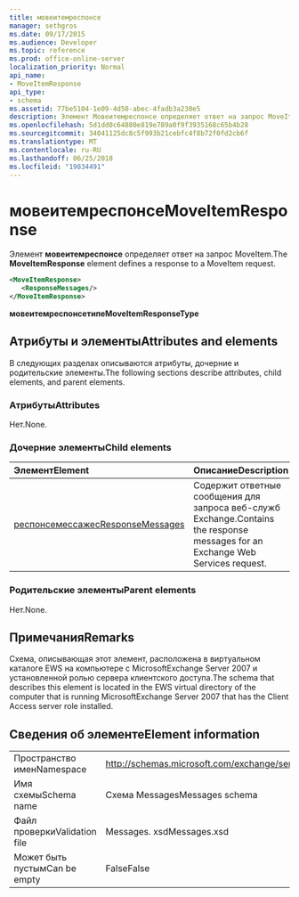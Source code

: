 ```yaml
---
title: мовеитемреспонсе
manager: sethgros
ms.date: 09/17/2015
ms.audience: Developer
ms.topic: reference
ms.prod: office-online-server
localization_priority: Normal
api_name:
- MoveItemResponse
api_type:
- schema
ms.assetid: 77be5104-1e09-4d50-abec-4fadb3a230e5
description: Элемент Мовеитемреспонсе определяет ответ на запрос MoveItem.
ms.openlocfilehash: 5d1dd0c64880e819e789a0f9f3935168c65b4b28
ms.sourcegitcommit: 34041125dc8c5f993b21cebfc4f8b72f0fd2cb6f
ms.translationtype: MT
ms.contentlocale: ru-RU
ms.lasthandoff: 06/25/2018
ms.locfileid: "19834491"
---
```

# <a name="moveitemresponse"></a><span data-ttu-id="8fcf0-103">мовеитемреспонсе</span><span class="sxs-lookup"><span data-stu-id="8fcf0-103">MoveItemResponse</span></span>

<span data-ttu-id="8fcf0-104">Элемент **мовеитемреспонсе** определяет ответ на запрос MoveItem.</span><span class="sxs-lookup"><span data-stu-id="8fcf0-104">The **MoveItemResponse** element defines a response to a MoveItem request.</span></span> 
  
```xml
<MoveItemResponse>
   <ResponseMessages/>
</MoveItemResponse>
```

 <span data-ttu-id="8fcf0-105">**мовеитемреспонсетипе**</span><span class="sxs-lookup"><span data-stu-id="8fcf0-105">**MoveItemResponseType**</span></span>
## <a name="attributes-and-elements"></a><span data-ttu-id="8fcf0-106">Атрибуты и элементы</span><span class="sxs-lookup"><span data-stu-id="8fcf0-106">Attributes and elements</span></span>

<span data-ttu-id="8fcf0-107">В следующих разделах описываются атрибуты, дочерние и родительские элементы.</span><span class="sxs-lookup"><span data-stu-id="8fcf0-107">The following sections describe attributes, child elements, and parent elements.</span></span>
  
### <a name="attributes"></a><span data-ttu-id="8fcf0-108">Атрибуты</span><span class="sxs-lookup"><span data-stu-id="8fcf0-108">Attributes</span></span>

<span data-ttu-id="8fcf0-109">Нет.</span><span class="sxs-lookup"><span data-stu-id="8fcf0-109">None.</span></span>
  
### <a name="child-elements"></a><span data-ttu-id="8fcf0-110">Дочерние элементы</span><span class="sxs-lookup"><span data-stu-id="8fcf0-110">Child elements</span></span>

|<span data-ttu-id="8fcf0-111">**Элемент**</span><span class="sxs-lookup"><span data-stu-id="8fcf0-111">**Element**</span></span>|<span data-ttu-id="8fcf0-112">**Описание**</span><span class="sxs-lookup"><span data-stu-id="8fcf0-112">**Description**</span></span>|
|:-----|:-----|
|[<span data-ttu-id="8fcf0-113">респонсемессажес</span><span class="sxs-lookup"><span data-stu-id="8fcf0-113">ResponseMessages</span></span>](responsemessages.md) <br/> |<span data-ttu-id="8fcf0-114">Содержит ответные сообщения для запроса веб-служб Exchange.</span><span class="sxs-lookup"><span data-stu-id="8fcf0-114">Contains the response messages for an Exchange Web Services request.</span></span>  <br/> |
   
### <a name="parent-elements"></a><span data-ttu-id="8fcf0-115">Родительские элементы</span><span class="sxs-lookup"><span data-stu-id="8fcf0-115">Parent elements</span></span>

<span data-ttu-id="8fcf0-116">Нет.</span><span class="sxs-lookup"><span data-stu-id="8fcf0-116">None.</span></span>
  
## <a name="remarks"></a><span data-ttu-id="8fcf0-117">Примечания</span><span class="sxs-lookup"><span data-stu-id="8fcf0-117">Remarks</span></span>

<span data-ttu-id="8fcf0-118">Схема, описывающая этот элемент, расположена в виртуальном каталоге EWS на компьютере с MicrosoftExchange Server 2007 и установленной ролью сервера клиентского доступа.</span><span class="sxs-lookup"><span data-stu-id="8fcf0-118">The schema that describes this element is located in the EWS virtual directory of the computer that is running MicrosoftExchange Server 2007 that has the Client Access server role installed.</span></span>
  
## <a name="element-information"></a><span data-ttu-id="8fcf0-119">Сведения об элементе</span><span class="sxs-lookup"><span data-stu-id="8fcf0-119">Element information</span></span>

|||
|:-----|:-----|
|<span data-ttu-id="8fcf0-120">Пространство имен</span><span class="sxs-lookup"><span data-stu-id="8fcf0-120">Namespace</span></span>  <br/> |http://schemas.microsoft.com/exchange/services/2006/messages  <br/> |
|<span data-ttu-id="8fcf0-121">Имя схемы</span><span class="sxs-lookup"><span data-stu-id="8fcf0-121">Schema name</span></span>  <br/> |<span data-ttu-id="8fcf0-122">Схема Messages</span><span class="sxs-lookup"><span data-stu-id="8fcf0-122">Messages schema</span></span>  <br/> |
|<span data-ttu-id="8fcf0-123">Файл проверки</span><span class="sxs-lookup"><span data-stu-id="8fcf0-123">Validation file</span></span>  <br/> |<span data-ttu-id="8fcf0-124">Messages. xsd</span><span class="sxs-lookup"><span data-stu-id="8fcf0-124">Messages.xsd</span></span>  <br/> |
|<span data-ttu-id="8fcf0-125">Может быть пустым</span><span class="sxs-lookup"><span data-stu-id="8fcf0-125">Can be empty</span></span>  <br/> |<span data-ttu-id="8fcf0-126">False</span><span class="sxs-lookup"><span data-stu-id="8fcf0-126">False</span></span>  <br/> |
   

